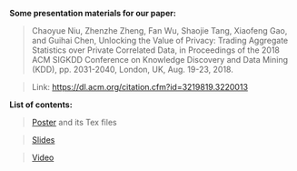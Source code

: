 **Some presentation materials for our paper:**

>Chaoyue Niu, Zhenzhe Zheng, Fan Wu, Shaojie Tang, Xiaofeng Gao, and Guihai Chen, Unlocking the Value of Privacy: Trading Aggregate Statistics over Private Correlated Data, in Proceedings of the 2018 ACM SIGKDD Conference on Knowledge Discovery and Data Mining (KDD), pp. 2031-2040, London, UK, Aug. 19-23, 2018.

>Link: https://dl.acm.org/citation.cfm?id=3219819.3220013
   
**List of contents:** 

>[Poster](https://www.dropbox.com/s/slypand9loiiill/) and its Tex files

>[Slides](https://www.slideshare.net/secret/ZJNHzJ845Zfyw)

>[Video](https://www.dropbox.com/sh/ajhdd8f5nndt40p/AABtM6U2P5Kr1K0g41qBdZv2a?dl=0)
